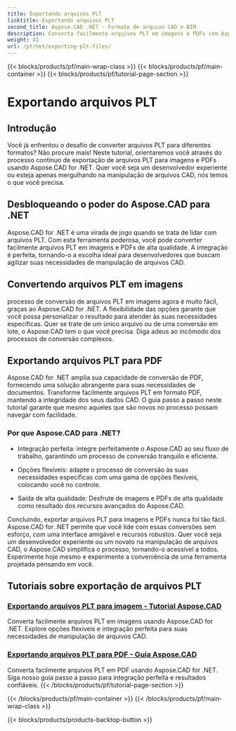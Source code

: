 ```yaml
---
title: Exportando arquivos PLT
linktitle: Exportando arquivos PLT
second_title: Aspose.CAD .NET - Formato de arquivo CAD e BIM
description: Converta facilmente arquivos PLT em imagens e PDFs com Aspose.CAD for .NET. Explore a integração perfeita e opções flexíveis para manipulação de arquivos CAD.
weight: 41
url: /pt/net/exporting-plt-files/
---
```


{{< blocks/products/pf/main-wrap-class >}}
{{< blocks/products/pf/main-container >}}
{{< blocks/products/pf/tutorial-page-section >}}

# Exportando arquivos PLT


## Introdução

Você já enfrentou o desafio de converter arquivos PLT para diferentes formatos? Não procure mais! Neste tutorial, orientaremos você através do processo contínuo de exportação de arquivos PLT para imagens e PDFs usando Aspose.CAD for .NET. Quer você seja um desenvolvedor experiente ou esteja apenas mergulhando na manipulação de arquivos CAD, nós temos o que você precisa.

## Desbloqueando o poder do Aspose.CAD para .NET

Aspose.CAD for .NET é uma virada de jogo quando se trata de lidar com arquivos PLT. Com esta ferramenta poderosa, você pode converter facilmente arquivos PLT em imagens e PDFs de alta qualidade. A integração é perfeita, tornando-o a escolha ideal para desenvolvedores que buscam agilizar suas necessidades de manipulação de arquivos CAD.

## Convertendo arquivos PLT em imagens

processo de conversão de arquivos PLT em imagens agora é muito fácil, graças ao Aspose.CAD for .NET. A flexibilidade das opções garante que você possa personalizar o resultado para atender às suas necessidades específicas. Quer se trate de um único arquivo ou de uma conversão em lote, o Aspose.CAD tem o que você precisa. Diga adeus ao incômodo dos processos de conversão complexos.

## Exportando arquivos PLT para PDF

Aspose.CAD for .NET amplia sua capacidade de conversão de PDF, fornecendo uma solução abrangente para suas necessidades de documentos. Transforme facilmente arquivos PLT em formato PDF, mantendo a integridade dos seus dados CAD. O guia passo a passo neste tutorial garante que mesmo aqueles que são novos no processo possam navegar com facilidade.

### Por que Aspose.CAD para .NET?

- Integração perfeita: integre perfeitamente o Aspose.CAD ao seu fluxo de trabalho, garantindo um processo de conversão tranquilo e eficiente.
  
- Opções flexíveis: adapte o processo de conversão às suas necessidades específicas com uma gama de opções flexíveis, colocando você no controle.

- Saída de alta qualidade: Desfrute de imagens e PDFs de alta qualidade como resultado dos recursos avançados do Aspose.CAD.

Concluindo, exportar arquivos PLT para imagens e PDFs nunca foi tão fácil. Aspose.CAD for .NET permite que você lide com essas conversões sem esforço, com uma interface amigável e recursos robustos. Quer você seja um desenvolvedor experiente ou um novato na manipulação de arquivos CAD, o Aspose.CAD simplifica o processo, tornando-o acessível a todos. Experimente hoje mesmo e experimente a conveniência de uma ferramenta projetada pensando em você.
## Tutoriais sobre exportação de arquivos PLT
### [Exportando arquivos PLT para imagem - Tutorial Aspose.CAD](./exporting-plt-files-to-image/)
Converta facilmente arquivos PLT em imagens usando Aspose.CAD for .NET. Explore opções flexíveis e integração perfeita para suas necessidades de manipulação de arquivos CAD.
### [Exportando arquivos PLT para PDF - Guia Aspose.CAD](./exporting-plt-files-to-pdf/)
Converta facilmente arquivos PLT em PDF usando Aspose.CAD for .NET. Siga nosso guia passo a passo para integração perfeita e resultados confiáveis.
{{< /blocks/products/pf/tutorial-page-section >}}

{{< /blocks/products/pf/main-container >}}
{{< /blocks/products/pf/main-wrap-class >}}

{{< blocks/products/products-backtop-button >}}
